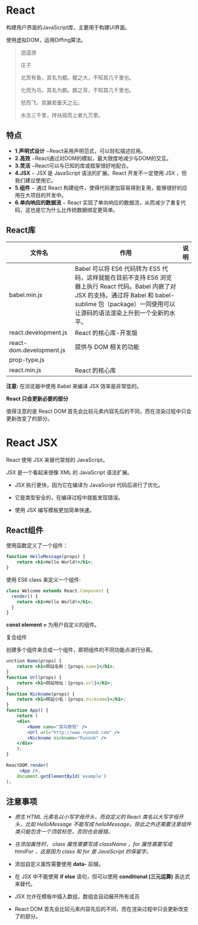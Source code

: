 # React

构建用户界面的JavaScript库，主要用于构建UI界面。

使用虚拟DOM，运用Diffing算法。



>逍遥游
>
>庄子
>
>北冥有鱼，其名为鲲。鲲之大，不知其几千里也。
>
>化而为鸟，其名为鹏。鹏之背，不知其几千里也。
>
>怒而飞，其翼若垂天之云。
>
>水击三千里，抟扶摇而上者九万里。



## 特点

- **1.声明式设计** −React采用声明范式，可以轻松描述应用。
- **2.高效** −React通过对DOM的模拟，最大限度地减少与DOM的交互。
- **3.灵活** −React可以与已知的库或框架很好地配合。
- **4.JSX** − JSX 是 JavaScript 语法的扩展。React 开发不一定使用 JSX ，但我们建议使用它。
- **5.组件** − 通过 React 构建组件，使得代码更加容易得到复用，能够很好的应用在大项目的开发中。
- **6.单向响应的数据流** − React 实现了单向响应的数据流，从而减少了重复代码，这也是它为什么比传统数据绑定更简单。



## React库

| 文件名                   | 作用                                                         | 说明 |
| ------------------------ | ------------------------------------------------------------ | ---- |
| babel.min.js             | Babel 可以将 ES6 代码转为 ES5 代码，这样就能在目前不支持 ES6 浏览器上执行 React 代码。Babel 内嵌了对 JSX 的支持。通过将 Babel 和 babel-sublime 包（package）一同使用可以让源码的语法渲染上升到一个全新的水平。 |      |
| react.development.js     | React 的核心库-开发版                                        |      |
| react-dom.development.js | 提供与 DOM 相关的功能                                        |      |
| prop-type.js             |                                                              |      |
| react.min.js             | React 的核心库                                               |      |

**注意:** 在浏览器中使用 Babel 来编译 JSX 效率是非常低的。



**React 只会更新必要的部分**

值得注意的是 React DOM 首先会比较元素内容先后的不同，而在渲染过程中只会更新改变了的部分。



# React JSX

React 使用 JSX 来替代常规的 JavaScript。

JSX 是一个看起来很像 XML 的 JavaScript 语法扩展。

- JSX 执行更快，因为它在编译为 JavaScript 代码后进行了优化。

- 它是类型安全的，在编译过程中就能发现错误。

- 使用 JSX 编写模板更加简单快速。

  

## React组件

使用函数定义了一个组件：

```jsx
function HelloMessage(props) {
    return <h1>Hello World!</h1>;
}
```

使用 ES6 class 来定义一个组件:

```jsx
class Welcome extends React.Component {
  render() {
    return <h1>Hello World!</h1>;
  }
}
```

**const element = <HelloMessage />** 为用户自定义的组件。



复合组件

创建多个组件来合成一个组件，即把组件的不同功能点进行分离。

```jsx
unction Name(props) {
    return <h1>网站名称：{props.name}</h1>;
}
function Url(props) {
    return <h1>网站地址：{props.url}</h1>;
}
function Nickname(props) {
    return <h1>网站小名：{props.nickname}</h1>;
}
function App() {
    return (
    <div>
        <Name name="菜鸟教程" />
        <Url url="http://www.runoob.com" />
        <Nickname nickname="Runoob" />
    </div>
    );
}
 
ReactDOM.render(
     <App />,
    document.getElementById('example')
);
```



## 注意事项

- *原生 HTML 元素名以小写字母开头，而自定义的 React 类名以大写字母开头，比如 HelloMessage 不能写成 helloMessage。除此之外还需要注意组件类只能包含一个顶层标签，否则也会报错。*
- *在添加属性时， class 属性需要写成 className ，for 属性需要写成 htmlFor ，这是因为 class 和 for 是 JavaScript 的保留字。*

- 添加自定义属性需要使用 **data-** 前缀。
- 在 JSX 中不能使用 **if else** 语句，但可以使用 **conditional (三元运算)** 表达式来替代。
- JSX 允许在模板中插入数组，数组会自动展开所有成员
-  React DOM 首先会比较元素内容先后的不同，而在渲染过程中只会更新改变了的部分。